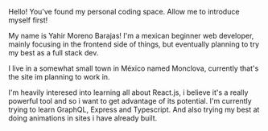 Hello! You've found my personal coding space. Allow me to introduce myself first!

My name is Yahir Moreno Barajas! I'm a mexican beginner web developer, mainly focusing in the frontend side of things, but eventually planning to try my best as a full stack dev.

I live in a somewhat small town in México named Monclova, currently that's the site im planning to work in.

I'm heavily interesed into learning all about React.js, i believe it's a really powerful tool and so i want to get advantage of its potential. I'm currently trying to learn GraphQL, Express and Typescript. And also trying my best at doing animations in sites i have already built.
